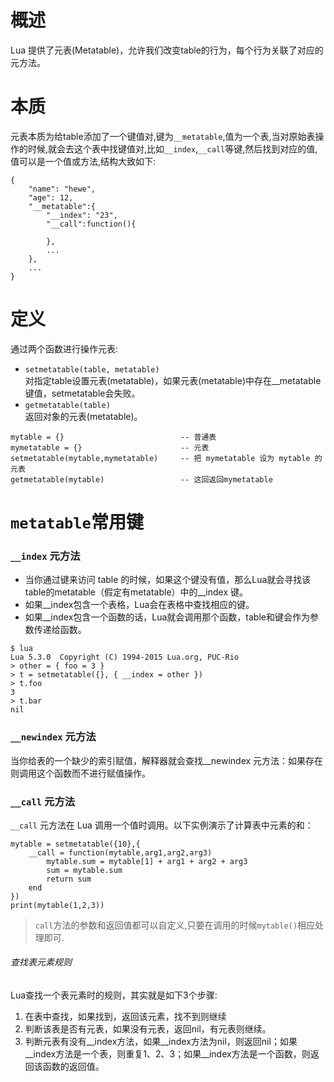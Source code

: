 # 概述
 Lua 提供了元表(Metatable)，允许我们改变table的行为，每个行为关联了对应的元方法。
# 本质
元表本质为给table添加了一个键值对,键为`__metatable`,值为一个表,当对原始表操作的时候,就会去这个表中找键值对,比如`__index`,`__call`等键,然后找到对应的值,值可以是一个值或方法,结构大致如下:
```table
{
    "name": "hewe",
    "age": 12,
    "__metatable":{
        "__index": "23",
        "__call":function(){
        
        },
        ...
    },
    ...
}
```
# 定义
通过两个函数进行操作元表:
* `setmetatable(table, metatable)`  
对指定table设置元表(metatable)，如果元表(metatable)中存在__metatable键值，setmetatable会失败。
* `getmetatable(table)`  
返回对象的元表(metatable)。

``` 
mytable = {}                          -- 普通表 
mymetatable = {}                      -- 元表
setmetatable(mytable,mymetatable)     -- 把 mymetatable 设为 mytable 的元表 
getmetatable(mytable)                 -- 这回返回mymetatable
```
# `metatable`常用键
### `__index` 元方法
* 当你通过键来访问 table 的时候，如果这个键没有值，那么Lua就会寻找该table的metatable（假定有metatable）中的__index 键。
* 如果__index包含一个表格，Lua会在表格中查找相应的键。
* 如果__index包含一个函数的话，Lua就会调用那个函数，table和键会作为参数传递给函数。
``` 
$ lua
Lua 5.3.0  Copyright (C) 1994-2015 Lua.org, PUC-Rio
> other = { foo = 3 } 
> t = setmetatable({}, { __index = other }) 
> t.foo
3
> t.bar
nil
```
### `__newindex` 元方法
当你给表的一个缺少的索引赋值，解释器就会查找__newindex 元方法：如果存在则调用这个函数而不进行赋值操作。
### `__call` 元方法
`__call` 元方法在 Lua 调用一个值时调用。以下实例演示了计算表中元素的和：
``` 
mytable = setmetatable({10},{
    __call = function(mytable,arg1,arg2,arg3)
        mytable.sum = mytable[1] + arg1 + arg2 + arg3
        sum = mytable.sum
        return sum
    end
})
print(mytable(1,2,3))
```
>`call`方法的参数和返回值都可以自定义,只要在调用的时候`mytable()`相应处理即可.
###### 查找表元素规则
Lua查找一个表元素时的规则，其实就是如下3个步骤:
1. 在表中查找，如果找到，返回该元素，找不到则继续
2. 判断该表是否有元表，如果没有元表，返回nil，有元表则继续。
3. 判断元表有没有__index方法，如果__index方法为nil，则返回nil；如果__index方法是一个表，则重复1、2、3；如果__index方法是一个函数，则返回该函数的返回值。

